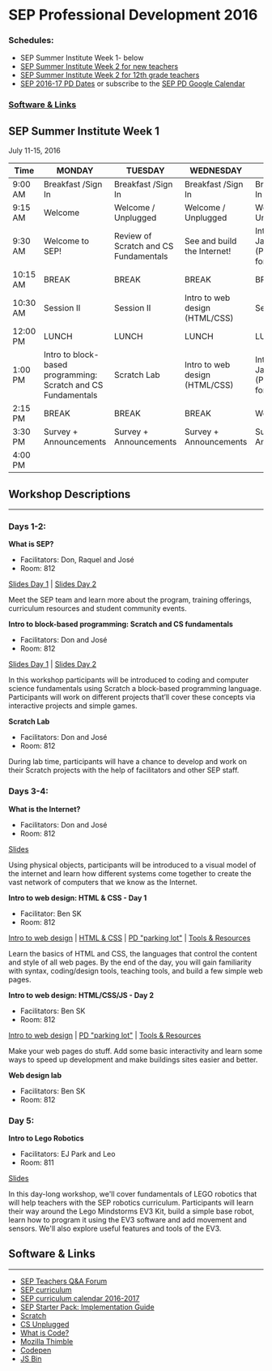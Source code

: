 # SEP Professional Development 2016
### Schedules:
* SEP Summer Institute Week 1- below
* [SEP Summer Institute Week 2 for new teachers](https://github.com/sepnyc/SEP-PD/blob/master/week2.md)
* [SEP Summer Institute Week 2 for 12th grade teachers](https://github.com/sepnyc/SEP-PD/blob/master/week2_12grade.md)
* [SEP 2016-17 PD Dates](https://drive.google.com/open?id=1scIhCYFxiCcKbgI1CG4HbLP8kZ7sSzzJVxxi3erTzkc) or subscribe to the [SEP PD Google Calendar](https://calendar.google.com/calendar/embed?src=strongschools.nyc_p8ub77g79n2k4f4ufi238pjh6k%40group.calendar.google.com&ctz=America/New_York) 

### [Software & Links](#links)


## SEP Summer Institute Week 1
July 11-15, 2016

|Time | MONDAY | TUESDAY | WEDNESDAY | THURSDAY | FRIDAY |
| ----|--------|---------|-----------|----------|--------|
| 9:00 AM |Breakfast /Sign In|Breakfast /Sign In|Breakfast /Sign In|Breakfast /Sign In|Breakfast /Sign In
9:15 AM |Welcome|Welcome / Unplugged|Welcome / Unplugged|Welcome / Unplugged|Welcome / Unplugged|
9:30 AM |Welcome to SEP!|Review of Scratch and CS Fundamentals|See and build the Internet!|Intro to Javascript (Programming for the Web)|Intro to Lego Robotics|
10:15 AM | BREAK | BREAK | BREAK | BREAK | BREAK
10:30 AM |Session II|Session II|Intro to web design (HTML/CSS)|Session II|Session II
12:00 PM |LUNCH|LUNCH|LUNCH|LUNCH|LUNCH|
1:00 PM |Intro to block-based programming: Scratch and CS Fundamentals| Scratch Lab|Intro to web design (HTML/CSS)|Intro to Javascript (Programming for the Web)|Intro to Lego Robotics|
2:15 PM | BREAK | BREAK | BREAK | Web Lab | BREAK
3:30 PM | Survey + Announcements | Survey + Announcements | Survey + Announcements | Survey + Announcements | Survey + Announcements
4:00 PM  |

## Workshop Descriptions
***
### Days 1-2:
**What is SEP?**
* Facilitators: Don, Raquel and José
* Room: 812

[Slides Day 1](https://docs.google.com/a/strongschools.nyc/presentation/d/1mcmN3BMaJgkRp2EaCaIBqRTN7riXwXDoCyFbkRMGUrU/edit?usp=sharing) | [Slides Day 2](https://docs.google.com/a/strongschools.nyc/presentation/d/1UeAGPU5u6_AkBxSTaFO5Ja8tzg_CWQeQ6nxKYJLznRk/edit?usp=sharing)

Meet the SEP team and learn more about the program, training offerings, curriculum resources and student community events.

**Intro to block-based programming: Scratch and CS fundamentals**
* Facilitators: Don and José
* Room: 812

[Slides Day 1](https://drive.google.com/a/strongschools.nyc/folderview?id=0B3omYkYPfQ0ydVcwM1Vzc0RiSVU&usp=sharing) | [Slides Day 2](https://docs.google.com/a/strongschools.nyc/presentation/d/1oSDqWrWGl-WtZC19RLhTzcUBPn94rGUZLjAaHG2fsHc/edit?usp=sharing)

In this workshop participants will be introduced to coding and computer science fundamentals using Scratch a block-based programming language. Participants will work on different projects that’ll cover these concepts via interactive projects and simple games.

**Scratch Lab**
* Facilitators: Don and José
* Room: 812

During lab time, participants will have a chance to develop and work on their Scratch projects with the help of facilitators and other SEP staff.

### Days 3-4:

**What is the Internet?**
* Facilitators: Don and José
* Room: 812

[Slides](https://docs.google.com/a/strongschools.nyc/presentation/d/1BZHJmGMu8rLxmy8ao1LyFzZV_Hylc5jwqTZ6UxUZ9iQ/edit?usp=sharing)

Using physical objects, participants will be introduced to a visual model of the internet and learn how different systems come together to create the vast network of computers that we know as the Internet.

**Intro to web design: HTML & CSS - Day 1**
* Facilitator: Ben SK
* Room: 812

[Intro to web design](http://bsk.education/PD/IntroWebDesign/) | [HTML & CSS](http://bsk.education/PD/IntroWebDesign/Day1_HTML_CSS.html) | [PD "parking lot"](https://todaysmeet.com/SEP_Web_Design_PD) | [Tools & Resources](http://bsk.education/PD/IntroWebDesign/ToolsResources.html)

Learn the basics of HTML and CSS, the languages that control the content and style of all web pages. By the end of the day, you will gain familiarity with syntax, coding/design tools, teaching tools, and build a few simple web pages.

**Intro to web design: HTML/CSS/JS - Day 2**
* Facilitators: Ben SK
* Room: 812

[Intro to web design](http://bsk.education/PD/IntroWebDesign/) | [PD "parking lot"](https://todaysmeet.com/SEP_Web_Design_PD) | [Tools & Resources](http://bsk.education/PD/IntroWebDesign/ToolsResources.html)

Make your web pages do stuff. Add some basic interactivity and learn some ways to speed up development and make buildings sites easier and better. 

**Web design lab**
* Facilitators: Ben SK
* Room: 812

### Day 5:

**Intro to Lego Robotics**
* Facilitators: EJ Park and Leo
* Room: 811

[Slides](https://docs.google.com/a/strongschools.nyc/presentation/d/14TBfvuLAW25tUgawHzW0FwseUPyednJ_4YT7DTebst8/edit?usp=sharing)

In this day-long workshop, we'll cover fundamentals of LEGO robotics that will help teachers with the SEP robotics curriculum. Participants will learn their way around the Lego Mindstorms EV3 Kit, build a simple base robot, learn how to program it using the EV3 software and add movement and sensors.  We'll also explore useful features and tools of the EV3. 

## <a name="links">Software & Links</a>
***
*   [SEP Teachers Q&A Forum](http://tinyurl.com/septeachers)
*   [SEP curriculum](https://drive.google.com/open?id=0B8D2ft9M8qQCamQwZGpJMEU2TEk)
*   [SEP curriculum calendar 2016-2017](https://docs.google.com/a/strongschools.nyc/document/d/10a8UPH6-v-aoAXGVo1c68VapsTHkJXgzROd6vStX6ZU/edit?usp=sharing)
*   [SEP Starter Pack: Implementation Guide](https://drive.google.com/a/strongschools.nyc/file/d/0B1tN9SuyE6fxOHJOZkxsYURPRHc/view)
*   [Scratch](https://scratch.mit.edu/)
*   [CS Unplugged](http://csunplugged.org/)
*   [What is Code?](https://www.bloomberg.com/graphics/2015-paul-ford-what-is-code/)
*   [Mozilla Thimble](https://thimble.mozilla.org/en-US/)
*   [Codepen](http://codepen.io/)
*   [JS Bin](https://jsbin.com/?html,output)

